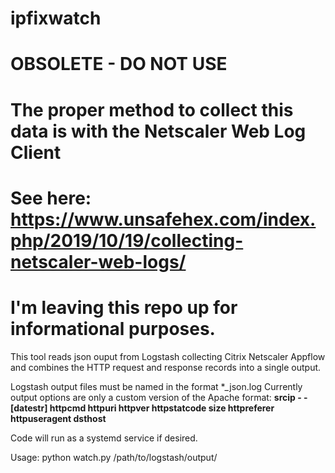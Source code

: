 # ipfixwatch

# OBSOLETE - DO NOT USE

# The proper method to collect this data is with the Netscaler Web Log Client
# See here: https://www.unsafehex.com/index.php/2019/10/19/collecting-netscaler-web-logs/
# I'm leaving this repo up for informational purposes.

This tool reads json ouput from Logstash collecting Citrix Netscaler Appflow and combines the
HTTP request and response records into a single output.

Logstash output files must be named in the format \*_json.log
Currently output options are only a custom version of the Apache format:
**srcip - - \[datestr\] httpcmd httpuri httpver httpstatcode size httpreferer httpuseragent dsthost**

Code will run as a systemd service if desired.

Usage:
python watch.py /path/to/logstash/output/
